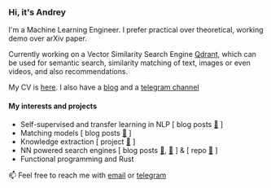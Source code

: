 ### Hi, it's Andrey

I'm a Machine Learning Engineer.
I prefer practical over theoretical, working demo over arXiv paper.

Currently working on a Vector Similarity Search Engine [Qdrant](https://github.com/qdrant/qdrant), which can be used for semantic search, similarity matching of text, images or even videos, and also recommendations.

My CV is [here](https://blog.vasnetsov.com/andrey_vasnetsov_cv.pdf).
I also have a [blog](https://blog.vasnetsov.com) and a [telegram channel](https://t.me/neural_network_engineering)

#### My interests and projects

* Self-supervised and transfer learning in NLP [ blog posts [🔗](https://blog.vasnetsov.com/posts/memory-augmented/) ]
* Matching models [ blog posts [🔗](https://blog.vasnetsov.com/posts/nn-matching/) ]
* Knowledge extraction [ project [🔗](https://mention.vasnetsov.com/) ]
* NN powered search engines [ blog posts [🔗](https://blog.vasnetsov.com/posts/categorical-hnsw/), [🔗](https://blog.vasnetsov.com/posts/categorical-hnsw-part-2/) ]
 & [ repo [🔗](https://github.com/generall/cat_hnswlib/blob/master/CATEGORIES.md) ]
* Functional programming and Rust




📫 Feel free to reach me with [email](mailto:andrey@vasnetsov.com) or [telegram](https://t.me/generall93)
<!--
**generall/generall** is a ✨ _special_ ✨ repository because its `README.md` (this file) appears on your GitHub profile.

Here are some ideas to get you started:

- 🔭 I’m currently working on ...
- 🌱 I’m currently learning ...
- 👯 I’m looking to collaborate on ...
- 🤔 I’m looking for help with ...
- 💬 Ask me about ...
- 📫 How to reach me: ...
- 😄 Pronouns: ...
- ⚡ Fun fact: ...
-->

